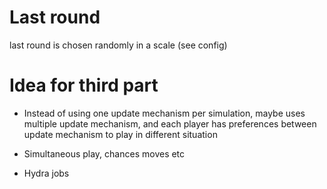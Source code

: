 # Last round

last round is chosen randomly in a scale (see config)

# Idea for third part

* Instead of using one update mechanism per simulation, maybe uses multiple
update mechanism, and each player has preferences between update mechanism
to play in different situation

* Simultaneous play, chances moves etc

* Hydra jobs
